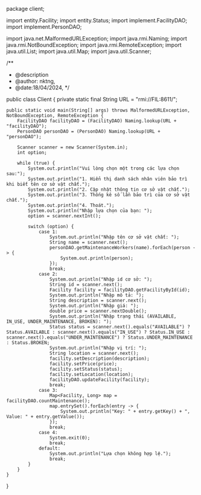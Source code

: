 package client;

import entity.Facility;
import entity.Status;
import implement.FacilityDAO;
import implement.PersonDAO;

import java.net.MalformedURLException;
import java.rmi.Naming;
import java.rmi.NotBoundException;
import java.rmi.RemoteException;
import java.util.List;
import java.util.Map;
import java.util.Scanner;

/**
 * @description
 * @author: nktng,
 * @date:18/04/2024,
 */



public class Client {
    private static final String URL = "rmi://FIL:8611/";

    public static void main(String[] args) throws MalformedURLException, NotBoundException, RemoteException {
        FacilityDAO facilityDAO = (FacilityDAO) Naming.lookup(URL + "facilityDAO");
        PersonDAO personDAO = (PersonDAO) Naming.lookup(URL + "personDAO");

        Scanner scanner = new Scanner(System.in);
        int option;

        while (true) {
            System.out.println("Vui lòng chọn một trong các lựa chọn sau:");
            System.out.println("1. Hiển thị danh sách nhân viên bảo trì khi biết tên cơ sở vật chất.");
            System.out.println("2. Cập nhật thông tin cơ sở vật chất.");
            System.out.println("3. Thống kê số lần bảo trì của cơ sở vật chất.");
            System.out.println("4. Thoát.");
            System.out.println("Nhập lựa chọn của bạn: ");
            option = scanner.nextInt();

            switch (option) {
                case 1:
                    System.out.println("Nhập tên cơ sở vật chất: ");
                    String name = scanner.next();
                    personDAO.getMaintenanceWorkers(name).forEach(person -> {
                        System.out.println(person);
                    });
                    break;
                case 2:
                    System.out.println("Nhập id cơ sở: ");
                    String id = scanner.next();
                    Facility facility = facilityDAO.getFacilityById(id);
                    System.out.println("Nhập mô tả: ");
                    String description = scanner.next();
                    System.out.println("Nhập giá: ");
                    double price = scanner.nextDouble();
                    System.out.println("Nhập trạng thái (AVAILABLE, IN_USE, UNDER_MAINTENANCE, BROKEN): ");
                    Status status = scanner.next().equals("AVAILABLE") ? Status.AVAILABLE : scanner.next().equals("IN_USE") ? Status.IN_USE : scanner.next().equals("UNDER_MAINTENANCE") ? Status.UNDER_MAINTENANCE : Status.BROKEN;
                    System.out.println("Nhập vị trí: ");
                    String location = scanner.next();
                    facility.setDescription(description);
                    facility.setPrice(price);
                    facility.setStatus(status);
                    facility.setLocation(location);
                    facilityDAO.updateFacility(facility);
                    break;
                case 3:
                    Map<Facility, Long> map = facilityDAO.countMaintenance();
                    map.entrySet().forEach(entry -> {
                        System.out.println("Key: " + entry.getKey() + ", Value: " + entry.getValue());
                    });
                    break;
                case 4:
                    System.exit(0);
                    break;
                default:
                    System.out.println("Lựa chọn không hợp lệ.");
                    break;
            }
        }
    }
}

